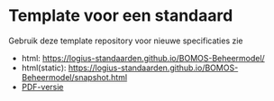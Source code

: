 # Template voor een standaard

Gebruik deze template repository voor nieuwe specificaties
zie

- html: https://logius-standaarden.github.io/BOMOS-Beheermodel/
- html(static): https://logius-standaarden.github.io/BOMOS-Beheermodel/snapshot.html
- [PDF-versie](https://github.com/Logius-standaarden/BOMOS-Beheermodel/blob/develop/doc.pdf)
